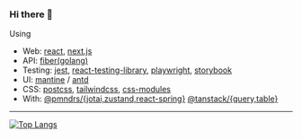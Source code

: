 ### Hi there 👋

Using

- Web: [react](https://github.com/facebook/react), [next.js](https://github.com/vercel/next.js)
- API: [fiber(golang)](https://github.com/gofiber/fiber)
- Testing: [jest](https://github.com/jestjs/jest), [react-testing-library](https://github.com/testing-library/react-testing-library), [playwright](https://github.com/microsoft/playwright), [storybook](https://github.com/storybookjs/storybook)
- UI: [mantine](https://github.com/mantinedev/mantine) / [antd](https://github.com/ant-design/ant-design)
- CSS: [postcss](https://github.com/postcss/postcss), [tailwindcss](https://github.com/tailwindlabs/tailwindcss), [css-modules](https://github.com/css-modules/css-modules)
- With: [@pmndrs/{jotai,zustand,react-spring}](https://github.com/pmndrs) [@tanstack/{query,table}](https://github.com/TanStack)

---
[![Top Langs](https://github-readme-stats.vercel.app/api/top-langs/?username=minosss&layout=compact&theme=dark#gh-dark-mode-only)](https://github.com/minosss)
